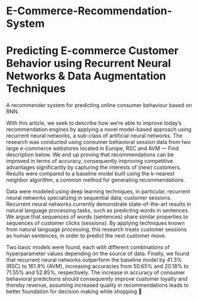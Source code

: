 # E-Commerce-Recommendation-System
# Predicting E-commerce Customer Behavior using Recurrent Neural Networks & Data Augmentation Techniques
A recommender system for predicting online consumer behaviour based on RNN.

With this article, we seek to describe how we’re able to improve today’s recommendation engines by applying a novel model-based approach using recurrent neural networks, a sub-class of artificial neural networks. The research was conducted using consumer behavioral session data from two large e-commerce webstores located in Europe, RSC and AVM — Find description below. We end up proving that recommendations can be improved in terms of accuracy, consequently improving competitive advantages significantly by capturing the interests of (new) customers. Results were compared to a baseline model built using the k-nearest neighbor algorithm, a common method for generating recommendations.

Data were modeled using deep learning techniques, in particular, recurrent neural networks specializing in sequential data; customer sessions. Recurrent neural networks currently demonstrate state-of-the-art results in natural language processing tasks, such as predicting words in sentences. We argue that sequences of words (sentences) share similar properties to sequences of customer clicks (sessions). By applying techniques known from natural language processing, this research treats customer sessions as human sentences, in order to predict the next customer move.

Two basic models were found, each with different combinations of hyperparameter values depending on the source of data. Finally, we found that recurrent neural networks outperform the baseline model by 41.3% (RSC) to 161.9% (AVM), increasing accuracies from 50.65% and 20.18% to 71.55% and 52.85%, respectively. The increase in accuracy of consumer behavioral predictions should consequently improve customer loyalty and thereby revenue, assuming increased quality in recommendations leads to better foundation for decision making while shopping 🤘
